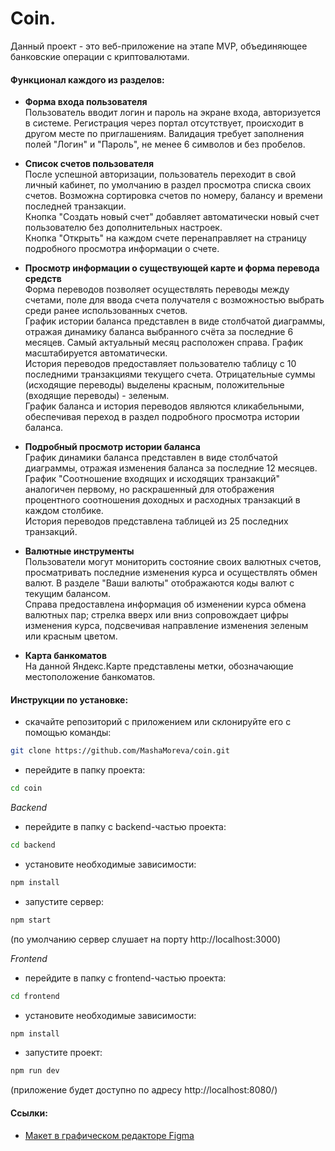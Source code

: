 # Coin.

Данный проект - это веб-приложение на этапе MVP, объединяющее банковские операции с криптовалютами.

#### Функционал каждого из разделов:

- **Форма входа пользователя**  
  Пользователь вводит логин и пароль на экране входа, авторизуется в системе. Регистрация через портал отсутствует, происходит в другом месте по приглашениям. Валидация требует заполнения полей "Логин" и "Пароль", не менее 6 символов и без пробелов.

- **Список счетов пользователя**  
  После успешной авторизации, пользователь переходит в свой личный кабинет, по умолчанию в раздел просмотра списка своих счетов. Возможна сортировка счетов по номеру, балансу и времени последней транзакции.  
  Кнопка "Создать новый счет" добавляет автоматически новый счет пользователю без дополнительных настроек.  
  Кнопка "Открыть" на каждом счете перенаправляет на страницу подробного просмотра информации о счете.

- **Просмотр информации о существующей карте и форма перевода средств**  
  Форма переводов позволяет осуществлять переводы между счетами, поле для ввода счета получателя c возможностью выбрать среди ранее использованных счетов.  
  График истории баланса представлен в виде столбчатой диаграммы, отражая динамику баланса выбранного счёта за последние 6 месяцев. Самый актуальный месяц расположен справа. График масштабируется автоматически.  
  История переводов предоставляет пользователю таблицу с 10 последними транзакциями текущего счета. Отрицательные суммы (исходящие переводы) выделены красным, положительные (входящие переводы) - зеленым.  
  График баланса и история переводов являются кликабельными, обеспечивая переход в раздел подробного просмотра истории баланса.

- **Подробный просмотр истории баланса**  
  График динамики баланса представлен в виде столбчатой диаграммы, отражая изменения баланса за последние 12 месяцев.  
  График "Соотношение входящих и исходящих транзакций" аналогичен первому, но раскрашенный для отображения процентного соотношения доходных и расходных транзакций в каждом столбике.  
  История переводов представлена таблицей из 25 последних транзакций.

- **Валютные инструменты**  
  Пользователи могут мониторить состояние своих валютных счетов, просматривать последние изменения курса и осуществлять обмен валют.
  В разделе "Ваши валюты" отображаются коды валют с текущим балансом.  
  Справа предоставлена информация об изменении курса обмена валютных пар; стрелка вверх или вниз сопровождает цифры изменения курса, подсвечивая направление изменения зеленым или красным цветом.

- **Карта банкоматов**  
  На данной Яндекс.Карте представлены метки, обозначающие местоположение банкоматов.

#### Инструкции по установке:

- cкачайте репозиторий с приложением или склонируйте его с помощью команды:

```sh
git clone https://github.com/MashaMoreva/coin.git
```

- перейдите в папку проекта:

```sh
cd coin
```

_Backend_

- перейдите в папку с backend-частью проекта:

```sh
cd backend
```

- установите необходимые зависимости:

```sh
npm install
```

- запустите сервер:

```sh
npm start
```

(по умолчанию сервер слушает на порту http://localhost:3000)

_Frontend_

- перейдите в папку с frontend-частью проекта:

```sh
cd frontend
```

- установите необходимые зависимости:

```sh
npm install
```

- запустите проект:

```sh
npm run dev
```

(приложение будет доступно по адресу http://localhost:8080/)

#### Ссылки:

- [Макет в графическом редакторе Figma](https://www.figma.com/file/JUJVDoP27x18v4Eqt66SdK/Bank-Diploma?node-id=1%3A3)

